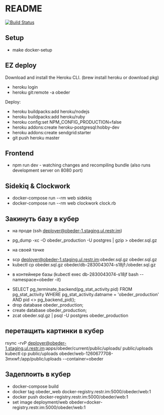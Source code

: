 # README

[![Build Status](https://travis-ci.org/Restream/obeder.svg?branch=develop)](https://travis-ci.org/Restream/obeder)

## Setup

 * make docker-setup

## EZ deploy

Download and install the Heroku CLI. (brew install heroku or download pkg)
 * heroku login
 * heroku git:remote -a obeder

Deploy:
 * heroku buildpacks:add heroku/nodejs
 * heroku buildpacks:add heroku/ruby
 * heroku config:set NPM_CONFIG_PRODUCTION=false
 * heroku addons:create heroku-postgresql:hobby-dev
 * heroku addons:create sendgrid:starter
 * git push heroku master

## Frontend

* npm run dev - watching changes and recompiling bundle (also runs development server on 8080 port)

## Sidekiq & Clockwork

* docker-compose run --rm web sidekiq
* docker-compose run --rm web clockwork clock.rb

## Закинуть базу в кубер

- на проде (ssh deployer@obeder-1.staging.ul.restr.im)
* pg_dump -xc -O  obeder_production -U postgres | gzip > obeder.sql.gz
- на своей тачке
* scp deployer@obeder-1.staging.ul.restr.im:obeder.sql.gz obeder.sql.gz
* kubectl cp obeder.sql.gz obeder/db-2830043074-s18jf:/obeder.sql.gz
- в контейнере базы (kubectl exec db-2830043074-s18jf bash --namespace=obeder -it)
* SELECT pg_terminate_backend(pg_stat_activity.pid) FROM pg_stat_activity WHERE pg_stat_activity.datname = 'obeder_production' AND pid <> pg_backend_pid();
* drop database obeder_production;
* create database obeder_production;
* zcat obeder.sql.gz | psql -U postgres obeder_production

## перетащить картинки в кубер
rsync -rvP deployer@obeder-1.staging.ul.restr.im:apps/obeder/current/public/uploads/ public/uploads
kubectl cp public/uploads obeder/web-1260677708-3mxwf:/app/public/uploads --container=obeder


## Задеплоить в кубер
* docker-compose build
* docker tag obeder_web docker-registry.restr.im:5000/obeder/web:1
* docker push docker-registry.restr.im:5000/obeder/web:1
* set image deployment/web obeder=docker-registry.restr.im:5000/obeder/web:1
